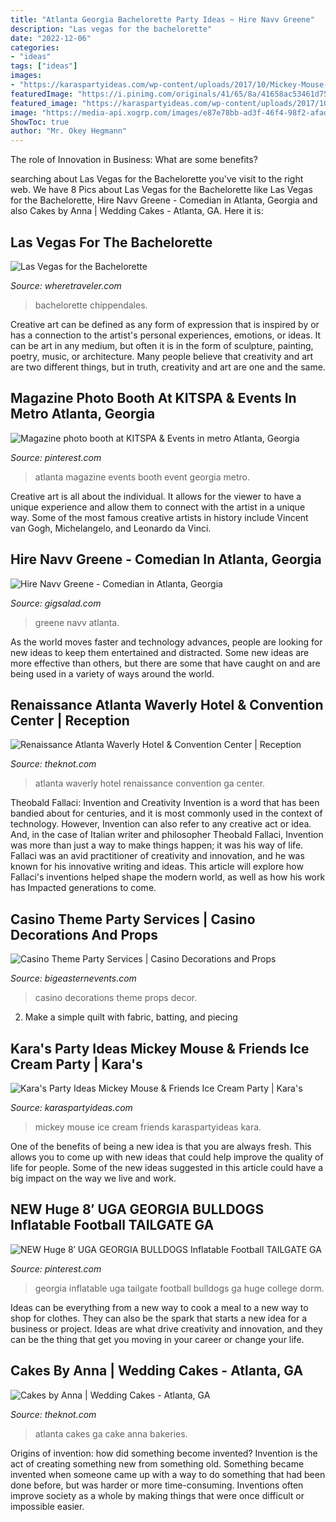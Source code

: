 ```yaml
---
title: "Atlanta Georgia Bachelorette Party Ideas ~ Hire Navv Greene"
description: "Las vegas for the bachelorette"
date: "2022-12-06"
categories:
- "ideas"
tags: ["ideas"]
images:
- "https://karaspartyideas.com/wp-content/uploads/2017/10/Mickey-Mouse-Friends-Ice-Cream-Party-via-Karas-Party-Ideas-KarasPartyIdeas.com15.jpg"
featuredImage: "https://i.pinimg.com/originals/41/65/8a/41658ac53461d757925a76b61d9f71a2.jpg"
featured_image: "https://karaspartyideas.com/wp-content/uploads/2017/10/Mickey-Mouse-Friends-Ice-Cream-Party-via-Karas-Party-Ideas-KarasPartyIdeas.com15.jpg"
image: "https://media-api.xogrp.com/images/e87e78bb-ad3f-46f4-98f2-afad9a0be782"
ShowToc: true
author: "Mr. Okey Hegmann"
---
```



The role of Innovation in Business: What are some benefits?
 

	

		
searching about Las Vegas for the Bachelorette you've visit to the right web. We have 8 Pics about Las Vegas for the Bachelorette like Las Vegas for the Bachelorette, Hire Navv Greene - Comedian in Atlanta, Georgia and also Cakes by Anna | Wedding Cakes - Atlanta, GA. Here it is:
		
    
## Las Vegas For The Bachelorette

<img loading=lazy src="https://www.wheretraveler.com/sites/default/files/styles/promoted_image_social_large/public/Chippendales_Group.jpg?itok=p2aAR6WN" onerror="this.onerror=null;this.src='https://tse1.mm.bing.net/th?id=OIP.Jj0o5G6rXxITKTVj2jrPRgHaDZ&amp;pid=15.1';" alt="Las Vegas for the Bachelorette">

_Source: wheretraveler.com_

>bachelorette chippendales. 

	

Creative art can be defined as any form of expression that is inspired by or has a connection to the artist's personal experiences, emotions, or ideas. It can be art in any medium, but often it is in the form of sculpture, painting, poetry, music, or architecture. Many people believe that creativity and art are two different things, but in truth, creativity and art are one and the same.

    
## Magazine Photo Booth At KITSPA &amp; Events In Metro Atlanta, Georgia

<img loading=lazy src="https://i.pinimg.com/originals/41/65/8a/41658ac53461d757925a76b61d9f71a2.jpg" onerror="this.onerror=null;this.src='https://tse2.mm.bing.net/th?id=OIP.OHiXVKbmeX-cQ5g3R99U-AHaNK&amp;pid=15.1';" alt="Magazine photo booth at KITSPA &amp; Events in metro Atlanta, Georgia">

_Source: pinterest.com_

>atlanta magazine events booth event georgia metro. 

	

Creative art is all about the individual. It allows for the viewer to have a unique experience and allow them to connect with the artist in a unique way. Some of the most famous creative artists in history include Vincent van Gogh, Michelangelo, and Leonardo da Vinci.

    
## Hire Navv Greene - Comedian In Atlanta, Georgia

<img loading=lazy src="https://s3.amazonaws.com/gigsalad_media/n/navv_greene_atlanta/58fe89d387d6f.jpg" onerror="this.onerror=null;this.src='https://tse2.mm.bing.net/th?id=OIP.-ZcQ7AOeZBS6d-ryQlycRQHaJ4&amp;pid=15.1';" alt="Hire Navv Greene - Comedian in Atlanta, Georgia">

_Source: gigsalad.com_

>greene navv atlanta. 

	

As the world moves faster and technology advances, people are looking for new ideas to keep them entertained and distracted. Some new ideas are more effective than others, but there are some that have caught on and are being used in a variety of ways around the world.

    
## Renaissance Atlanta Waverly Hotel &amp; Convention Center | Reception

<img loading=lazy src="https://media-api.xogrp.com/images/e87e78bb-ad3f-46f4-98f2-afad9a0be782" onerror="this.onerror=null;this.src='https://tse3.mm.bing.net/th?id=OIP.CX_dmv4-zA9BUHOTgANxAQHaE8&amp;pid=15.1';" alt="Renaissance Atlanta Waverly Hotel &amp; Convention Center | Reception">

_Source: theknot.com_

>atlanta waverly hotel renaissance convention ga center. 

	

Theobald Fallaci: Invention and Creativity
Invention is a word that has been bandied about for centuries, and it is most commonly used in the context of technology. However, Invention can also refer to any creative act or idea. And, in the case of Italian writer and philosopher Theobald Fallaci, Invention was more than just a way to make things happen; it was his way of life. Fallaci was an avid practitioner of creativity and innovation, and he was known for his innovative writing and ideas. This article will explore how Fallaci's inventions helped shape the modern world, as well as how his work has Impacted generations to come.

    
## Casino Theme Party Services | Casino Decorations And Props

<img loading=lazy src="http://www.bigeasternevents.com/images/casino-decor1.jpg" onerror="this.onerror=null;this.src='https://tse1.mm.bing.net/th?id=OIP.AIToMWxAo70o6j4OBUfZ1wHaG4&amp;pid=15.1';" alt="Casino Theme Party Services | Casino Decorations and Props">

_Source: bigeasternevents.com_

>casino decorations theme props decor. 

	

2. Make a simple quilt with fabric, batting, and piecing

    
## Kara&#039;s Party Ideas Mickey Mouse &amp; Friends Ice Cream Party | Kara&#039;s

<img loading=lazy src="https://karaspartyideas.com/wp-content/uploads/2017/10/Mickey-Mouse-Friends-Ice-Cream-Party-via-Karas-Party-Ideas-KarasPartyIdeas.com15.jpg" onerror="this.onerror=null;this.src='https://tse4.mm.bing.net/th?id=OIP.4EESIiYsyRMO_xiUzyYDdgHaLH&amp;pid=15.1';" alt="Kara&#039;s Party Ideas Mickey Mouse &amp; Friends Ice Cream Party | Kara&#039;s">

_Source: karaspartyideas.com_

>mickey mouse ice cream friends karaspartyideas kara. 

	

One of the benefits of being a new idea is that you are always fresh. This allows you to come up with new ideas that could help improve the quality of life for people. Some of the new ideas suggested in this article could have a big impact on the way we live and work.

    
## NEW Huge 8′ UGA GEORGIA BULLDOGS Inflatable Football TAILGATE GA

<img loading=lazy src="https://i.pinimg.com/736x/55/c5/29/55c529586fd9a237618b6544003bc480--football-tailgate-tailgate-parties.jpg" onerror="this.onerror=null;this.src='https://tse1.mm.bing.net/th?id=OIP.JXWJDBOCGhA7j6cTLL55EgHaHm&amp;pid=15.1';" alt="NEW Huge 8′ UGA GEORGIA BULLDOGS Inflatable Football TAILGATE GA">

_Source: pinterest.com_

>georgia inflatable uga tailgate football bulldogs ga huge college dorm. 

	

Ideas can be everything from a new way to cook a meal to a new way to shop for clothes. They can also be the spark that starts a new idea for a business or project. Ideas are what drive creativity and innovation, and they can be the thing that get you moving in your career or change your life.

    
## Cakes By Anna | Wedding Cakes - Atlanta, GA

<img loading=lazy src="https://media-api.xogrp.com/images/1037dbbf-e97f-4862-b934-dd5b0f050dcd" onerror="this.onerror=null;this.src='https://tse2.mm.bing.net/th?id=OIP.lOCVd4y6sqd4nEalO6LCKgHaLH&amp;pid=15.1';" alt="Cakes by Anna | Wedding Cakes - Atlanta, GA">

_Source: theknot.com_

>atlanta cakes ga cake anna bakeries. 

	

Origins of invention: how did something become invented?
Invention is the act of creating something new from something old. Something became invented when someone came up with a way to do something that had been done before, but was harder or more time-consuming. Inventions often improve society as a whole by making things that were once difficult or impossible easier.

